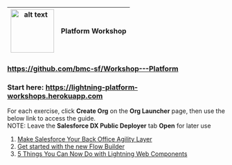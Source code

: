 | <img src="https://c1.sfdcstatic.com/content/dam/web/en_us/www/images/home/logo-salesforce.svg" alt="alt text" width="100" height="100"> |  Platform Workshop |
|---------------------|----:|


### https://github.com/bmc-sf/Workshop---Platform

### Start here:  https://lightning-platform-workshops.herokuapp.com


For each exercise, click **Create Org** on the **Org Launcher** page, then use the below link to access the guide.<br/>
NOTE:  Leave the **Salesforce DX Public Deployer** tab **Open** for later use

1. [Make Salesforce Your Back Office Agility Layer](https://github.com/bmc-sf/Workshop---Platform/blob/master/Make-Salesforce-Your-Back-Office-Agility-Layer.pdf)
2. [Get started with the new Flow Builder](https://github.com/bmc-sf/Workshop---Platform/blob/master/Get-started-with-Flow-Builder.pdf)
3. [5 Things You Can Now Do with Lightning Web Components](https://github.com/bmc-sf/Workshop---Platform/blob/master/5-Things-You-Can-Now-Do-with-Lightning-Web-Components.pdf)


